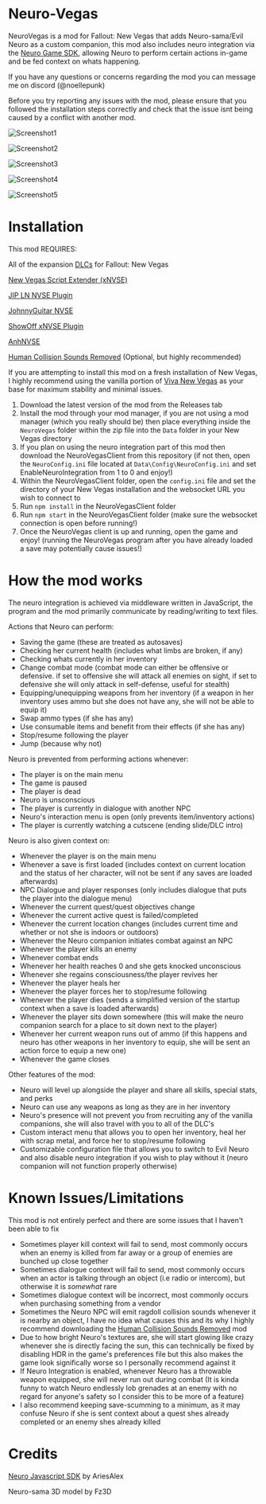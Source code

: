 # Neuro-Vegas
NeuroVegas is a mod for Fallout: New Vegas that adds Neuro-sama/Evil Neuro as a custom companion, this mod also includes neuro integration via the [Neuro Game SDK](https://github.com/VedalAI/neuro-game-sdk), allowing Neuro to perform certain actions in-game and be fed context on whats happening.

If you have any questions or concerns regarding the mod you can message me on discord (@noellepunk)

Before you try reporting any issues with the mod, please ensure that you followed the installation steps correctly and check that the issue isnt being caused by a conflict with another mod.

![Screenshot1](/screenshots/screenie1.png?raw=true)

![Screenshot2](/screenshots/screenie2.png?raw=true)

![Screenshot3](/screenshots/screenie3.png?raw=true)

![Screenshot4](/screenshots/screenie4.png?raw=true)

![Screenshot5](/screenshots/screenie5.png?raw=true)

# Installation
This mod REQUIRES:

All of the expansion [DLCs](https://store.steampowered.com/sub/13435/) for Fallout: New Vegas

[New Vegas Script Extender (xNVSE)](https://github.com/xNVSE/NVSE/releases/)

[JIP LN NVSE Plugin](https://www.nexusmods.com/newvegas/mods/58277)

[JohnnyGuitar NVSE](https://www.nexusmods.com/newvegas/mods/66927)

[ShowOff xNVSE Plugin](https://www.nexusmods.com/newvegas/mods/72541)

[AnhNVSE](https://www.nexusmods.com/newvegas/mods/74012)

[Human Collision Sounds Removed](https://www.nexusmods.com/newvegas/mods/62876) (Optional, but highly recommended)

If you are attempting to install this mod on a fresh installation of New Vegas, I highly recommend using the vanilla portion of [Viva New Vegas](https://vivanewvegas.moddinglinked.com/) as your base for maximum stability and minimal issues.


1. Download the latest version of the mod from the Releases tab
2. Install the mod through your mod manager, if you are not using a mod manager (which you really should be) then place everything inside the `NeuroVegas` folder within the zip file into the `Data` folder in your New Vegas directory
3. If you plan on using the neuro integration part of this mod then download the NeuroVegasClient from this repository (if not then, open the `NeuroConfig.ini` file located at `Data\Config\NeuroConfig.ini` and set EnableNeuroIntegration from 1 to 0 and enjoy!)
5. Within the NeuroVegasClient folder, open the `config.ini` file and set the directory of your New Vegas installation and the websocket URL you wish to connect to
6. Run `npm install` in the NeuroVegasClient folder
7. Run `npm start` in the NeuroVegasClient folder (make sure the websocket connection is open before running!)
8. Once the NeuroVegas client is up and running, open the game and enjoy! (running the NeuroVegas program after you have already loaded a save may potentially cause issues!)

# How the mod works
The neuro integration is achieved via middleware written in JavaScript, the program and the mod primarily communicate by reading/writing to text files.

Actions that Neuro can perform: 
- Saving the game (these are treated as autosaves)
- Checking her current health (includes what limbs are broken, if any)
- Checking whats currently in her inventory
- Change combat mode (combat mode can either be offensive or defensive. if set to offensive she will attack all enemies on sight, if set to defensive she will only attack in self-defense, useful for stealth)
- Equipping/unequipping weapons from her inventory (if a weapon in her inventory uses ammo but she does not have any, she will not be able to equip it)
- Swap ammo types (if she has any)
- Use consumable items and benefit from their effects (if she has any)
- Stop/resume following the player
- Jump (because why not)

Neuro is prevented from performing actions whenever:
- The player is on the main menu
- The game is paused
- The player is dead
- Neuro is unsconscious
- The player is currently in dialogue with another NPC
- Neuro's interaction menu is open (only prevents item/inventory actions)
- The player is currently watching a cutscene (ending slide/DLC intro)


Neuro is also given context on:
- Whenever the player is on the main menu
- Whenever a save is first loaded (includes context on current location and the status of her character, will not be sent if any saves are loaded afterwards)
- NPC Dialogue and player responses (only includes dialogue that puts the player into the dialogue menu)
- Whenever the current quest/quest objectives change
- Whenever the current active quest is failed/completed
- Whenever the current location changes (includes current time and whether or not she is indoors or outdoors)
- Whenever the Neuro companion initiates combat against an NPC
- Whenever the player kills an enemy
- Whenever combat ends
- Whenever her health reaches 0 and she gets knocked unconscious
- Whenever she regains consciousness/the player revives her
- Whenever the player heals her
- Whenever the player forces her to stop/resume following
- Whenever the player dies (sends a simplified version of the startup context when a save is loaded afterwards)
- Whenever the player sits down somewhere (this will make the neuro companion search for a place to sit down next to the player)
- Whenever her current weapon runs out of ammo (if this happens and neuro has other weapons in her inventory to equip, she will be sent an action force to equip a new one)
- Whenever the game closes

Other features of the mod:
- Neuro will level up alongside the player and share all skills, special stats, and perks
- Neuro can use any weapons as long as they are in her inventory
- Neuro's presence will not prevent you from recruiting any of the vanilla companions, she will also travel with you to all of the DLC's
- Custom interact menu that allows you to open her inventory, heal her with scrap metal, and force her to stop/resume following
- Customizable configuration file that allows you to switch to Evil Neuro and also disable neuro integration if you wish to play without it (neuro companion will not function properly otherwise)

# Known Issues/Limitations
This mod is not entirely perfect and there are some issues that I haven't been able to fix

- Sometimes player kill context will fail to send, most commonly occurs when an enemy is killed from far away or a group of enemies are bunched up close together
- Sometimes dialogue context will fail to send, most commonly occurs when an actor is talking through an object (i.e radio or intercom), but otherwise it is *somewhat* rare
- Sometimes dialogue context will be incorrect, most commonly occurs when purchasing something from a vendor
- Sometimes the Neuro NPC will emit ragdoll collision sounds whenever it is nearby an object, I have no idea what causes this and its why I highly recommend downloading the [Human Collision Sounds Removed](https://www.nexusmods.com/newvegas/mods/62876) mod
- Due to how bright Neuro's textures are, she will start glowing like crazy whenever she is directly facing the sun, this can technically be fixed by disabling HDR in the game's preferences file but this also makes the game look significally worse so I personally recommend against it
- If Neuro Integration is enabled, whenever Neuro has a throwable weapon equipped, she will never run out during combat (It is kinda funny to watch Neuro endlessly lob grenades at an enemy with no regard for anyone's safety so I consider this to be more of a feature)
- I also recommend keeping save-scumming to a minimum, as it may confuse Neuro if she is sent context about a quest shes already completed or an enemy shes already killed

# Credits
[Neuro Javascript SDK](https://github.com/AriesAlex/typescript-neuro-game-sdk) by AriesAlex

Neuro-sama 3D model by Fz3D
